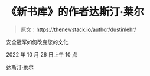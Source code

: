 # 《新书库》的作者达斯汀·莱尔

> 原文：<https://thenewstack.io/author/dustinlehr/>

安全冠军如何改变您的文化

2022 年 10 月 26 日上午 10 点

达斯汀·莱尔